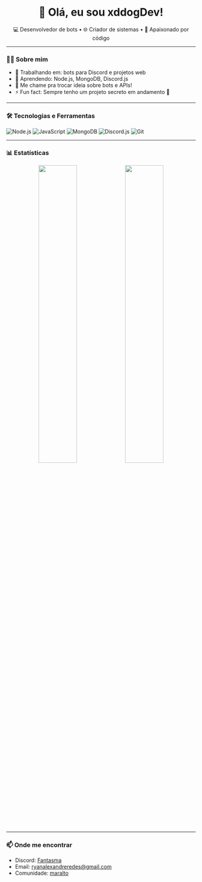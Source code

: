 <h1 align="center">👋 Olá, eu sou xddogDev!</h1>

<p align="center">
  💻 Desenvolvedor de bots • 🌐 Criador de sistemas • 🚀 Apaixonado por código
</p>

---

### 👨‍💻 Sobre mim

- 🔭 Trabalhando em: bots para Discord e projetos web
- 🌱 Aprendendo: Node.js, MongoDB, Discord.js
- 💬 Me chame pra trocar ideia sobre bots e APIs!
- ⚡ Fun fact: Sempre tenho um projeto secreto em andamento 👀

---

### 🛠️ Tecnologias e Ferramentas

![Node.js](https://img.shields.io/badge/Node.js-339933?style=for-the-badge&logo=nodedotjs&logoColor=white)
![JavaScript](https://img.shields.io/badge/JavaScript-F7DF1E?style=for-the-badge&logo=javascript&logoColor=black)
![MongoDB](https://img.shields.io/badge/MongoDB-4EA94B?style=for-the-badge&logo=mongodb&logoColor=white)
![Discord.js](https://img.shields.io/badge/Discord.js-5865F2?style=for-the-badge&logo=discord&logoColor=white)
![Git](https://img.shields.io/badge/Git-F05032?style=for-the-badge&logo=git&logoColor=white)

---

### 📊 Estatísticas

<div align="center">
  <img src="https://github-readme-stats.vercel.app/api?username=xddogDev&show_icons=true&theme=radical" width="45%"/>
  <img src="https://github-readme-stats.vercel.app/api/top-langs/?username=xddogDev&layout=compact&theme=radical" width="45%"/>
</div>

---

### 📫 Onde me encontrar

- Discord: [Fantasma](https://discord.com/users/994037361824518164)
- Email: ryanalexandreredes@gmail.com
- Comunidade: [maralto](https://discord.gg/maralto)
